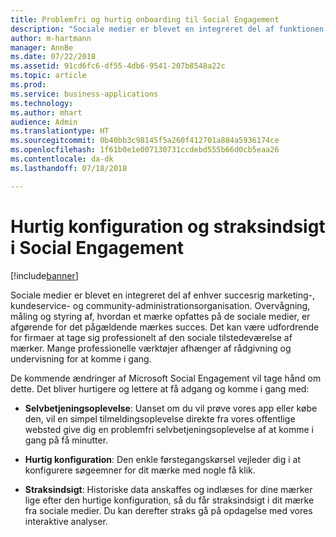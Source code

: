 ```yaml
---
title: Problemfri og hurtig onboarding til Social Engagement
description: "Sociale medier er blevet en integreret del af funktionen til mærkestyring i enhver succesrig marketingorganisation."
author: m-hartmann
manager: AnnBe
ms.date: 07/22/2018
ms.assetid: 91cd6fc6-df55-4db6-9541-207b8548a22c
ms.topic: article
ms.prod: 
ms.service: business-applications
ms.technology: 
ms.author: mhart
audience: Admin
ms.translationtype: HT
ms.sourcegitcommit: 0b40bb3c98145f5a260f412701a884a5936174ce
ms.openlocfilehash: 1f61b0e1e007130731ccdebd555b66d0cb5eaa26
ms.contentlocale: da-dk
ms.lasthandoff: 07/18/2018

---
```

#  <a name="quick-setup-and-instant-insights-in-social-engagement"></a>Hurtig konfiguration og straksindsigt i Social Engagement

[!include[banner](../../includes/banner.md)]

Sociale medier er blevet en integreret del af enhver succesrig marketing-, kundeservice- og community-administrationsorganisation. Overvågning, måling og styring af, hvordan et mærke opfattes på de sociale medier, er afgørende for det pågældende mærkes succes. Det kan være udfordrende for firmaer at tage sig professionelt af den sociale tilstedeværelse af mærker. Mange professionelle værktøjer afhænger af rådgivning og undervisning for at komme i gang.

De kommende ændringer af Microsoft Social Engagement vil tage hånd om dette. Det bliver hurtigere og lettere at få adgang og komme i gang med:

-   **Selvbetjeningsoplevelse**: Uanset om du vil prøve vores app eller købe den, vil en simpel tilmeldingsoplevelse direkte fra vores offentlige websted give dig en problemfri selvbetjeningsoplevelse af at komme i gang på få minutter.

-   **Hurtig konfiguration**: Den enkle førstegangskørsel vejleder dig i at konfigurere søgeemner for dit mærke med nogle få klik.

-   **Straksindsigt**: Historiske data anskaffes og indlæses for dine mærker lige efter den hurtige konfiguration, så du får straksindsigt i dit mærke fra sociale medier. Du kan derefter straks gå på opdagelse med vores interaktive analyser.

<!-- Picture 3 -->


